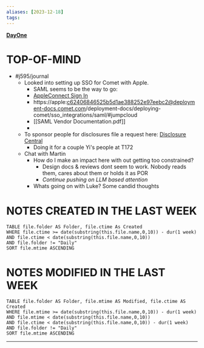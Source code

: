 ```yaml
---
aliases: [2023-12-18]
tags: 
---
```

**[DayOne](dayone://open?date=2023-12-18)**

# TOP-OF-MIND
- #j595/journal 
	- Looked into setting up SSO for Comet with Apple.
		- SAML seems to be the way to go:
		- [AppleConnect Sign In](https://idms.apple.com/docs/services/authentication/saml/overview)
		- https://apple:c62406846525b5d1ae388252e97eebc2@deployment-docs.comet.com/deployment-docs/deploying-comet/sso_integrations/saml/#jumpcloud
		- [[SAML Vendor Documentation.pdf]]
		- 
	- To sponsor people for disclosures file a request here: [Disclosure Central](https://dc.apple.com/new)
		- Doing it for a couple Yi's people at T172
	- Chat with Martin
		- How do I make an impact here with out getting too constrained?
			- Design docs & reviews dont seem to work. Nobody reads them, cares about them or holds it as POR
			- *Continue pushing on LLM based attention*
		- Whats going on with Luke? Some candid thoughts
# NOTES CREATED IN THE LAST WEEK
``` dataview
TABLE file.folder AS Folder, file.ctime As Created
WHERE file.ctime >= date(substring(this.file.name,0,10)) - dur(1 week) 
AND file.ctime < date(substring(this.file.name,0,10)) 
AND file.folder != "Daily"
SORT file.mtime ASCENDING
```

# NOTES MODIFIED IN THE LAST WEEK
``` dataview
TABLE file.folder AS Folder, file.mtime AS Modified, file.ctime AS Created
WHERE file.mtime >= date(substring(this.file.name,0,10)) - dur(1 week)
AND file.mtime < date(substring(this.file.name,0,10))
AND file.ctime < date(substring(this.file.name,0,10)) - dur(1 week)
AND file.folder != "Daily"
SORT file.mtime ASCENDING
```
---
